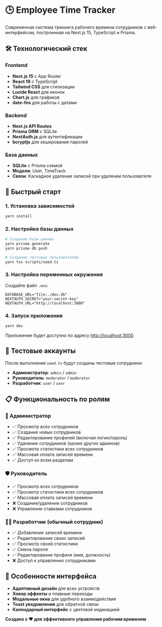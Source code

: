 # 🕒 Employee Time Tracker

Современная система трекинга рабочего времени сотрудников с веб-интерфейсом, построенная на Next.js 15, TypeScript и Prisma.


## 🛠 Технологический стек

### Frontend
- **Next.js 15** с App Router
- **React 19** с TypeScript
- **Tailwind CSS** для стилизации
- **Lucide React** для иконок
- **Chart.js** для графиков
- **date-fns** для работы с датами

### Backend
- **Next.js API Routes**
- **Prisma ORM** с SQLite
- **NextAuth.js** для аутентификации
- **bcryptjs** для хеширования паролей

### База данных
- **SQLite** с Prisma схемой
- **Модели**: User, TimeTrack
- **Связи**: Каскадное удаление записей при удалении пользователя


## 🚀 Быстрый старт

### 1. Установка зависимостей
```bash
yarn install
```

### 2. Настройка базы данных
```bash
# Создание базы данных
yarn prisma generate
yarn prisma db push

# Создание тестовых пользователей
yarn tsx scripts/seed.ts
```

### 3. Настройка переменных окружения
Создайте файл `.env`:
```env
DATABASE_URL="file:./dev.db"
NEXTAUTH_SECRET="your-secret-key"
NEXTAUTH_URL="http://localhost:3000"
```

### 4. Запуск приложения
```bash
yarn dev
```

Приложение будет доступно по адресу [http://localhost:3000](http://localhost:3000)


## 👤 Тестовые аккаунты

После выполнения `seed.ts` будут созданы тестовые сотрудники:

- **Администратор**: `admin` / `admin`
- **Руководитель**: `moderator` / `moderator`
- **Разработчик**: `user` / `user`


## 📋 Функциональность по ролям

### 🔑 Администратор
- ✅ Просмотр всех сотрудников
- ✅ Создание новых сотрудников
- ✅ Редактирование профилей (включая логин/пароль)
- ✅ Удаление сотрудников (кроме других админов)
- ✅ Просмотр статистики всех сотрудников
- ✅ Массовая оплата записей времени
- ✅ Доступ ко всем разделам

### 🛡️ Руководитель
- ✅ Просмотр всех сотрудников
- ✅ Просмотр статистики всех сотрудников
- ✅ Массовая оплата записей времени
- ❌ Создание/удаление сотрудников
- ❌ Управление ставками сотрудников

### 👨‍💻 Разработчик (обычный сотрудник)
- ✅ Добавление записей времени
- ✅ Редактирование своих записей
- ✅ Просмотр своей статистики
- ✅ Смена пароля
- ✅ Редактирование профиля (имя, должность)
- ❌ Доступ к управлению сотрудниками

## 🎨 Особенности интерфейса

- **Адаптивный дизайн** для всех устройств
- **Ховер эффекты** и плавные переходы
- **Модальные окна** для удобного взаимодействия
- **Toast уведомления** для обратной связи
- **Календарный интерфейс** с цветовой индикацией


**Создано с ❤️ для эффективного управления рабочим временем**